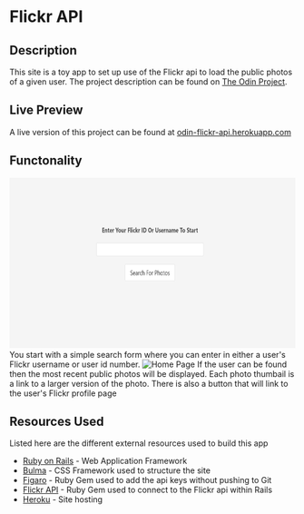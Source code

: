 # Flickr API
## Description
This site is a toy app to set up use of the Flickr api to load the public photos of a given user. The project description can be found on [The Odin Project](https://www.theodinproject.com/paths/full-stack-ruby-on-rails/courses/ruby-on-rails/lessons/flickr-api). 

## Live Preview
A live version of this project can be found at [odin-flickr-api.herokuapp.com](https://odin-flickr-api.herokuapp.com/)

## Functonality
<img src="img/splash.png" alt="Home Page" width="700" height="300">
You start with a simple search form where you can enter in either a user's Flickr username or user id number.
<img src="img/search.png" alt="Home Page" width="700" height="400">
If the user can be found then the most recent public photos will be displayed. Each photo thumbail is a link to a larger version of the photo. There is also a button that will link to the user's Flickr profile page

## Resources Used
Listed here are the different external resources used to build this app

* [Ruby on Rails](https://rubyonrails.org/) - Web Application Framework
* [Bulma](https://bulma.io/) - CSS Framework used to structure the site
* [Figaro](https://github.com/laserlemon/figaro) - Ruby Gem used to add the api keys without pushing to Git
* [Flickr API](https://github.com/cyclotron3k/flickr) - Ruby Gem used to connect to the Flickr api within Rails
* [Heroku](heroku.com) - Site hosting
